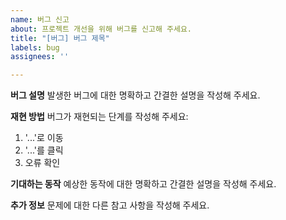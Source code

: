 ```yaml
---
name: 버그 신고
about: 프로젝트 개선을 위해 버그를 신고해 주세요.
title: "[버그] 버그 제목"
labels: bug
assignees: ''

---
```


**버그 설명**
발생한 버그에 대한 명확하고 간결한 설명을 작성해 주세요.

**재현 방법**
버그가 재현되는 단계를 작성해 주세요:
1. '...'로 이동
2. '...'를 클릭
3. 오류 확인

**기대하는 동작**
예상한 동작에 대한 명확하고 간결한 설명을 작성해 주세요.

**추가 정보**
문제에 대한 다른 참고 사항을 작성해 주세요.
